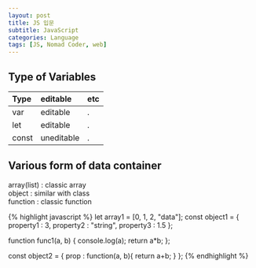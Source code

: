 ```yaml
---
layout: post
title: JS 입문
subtitle: JavaScript
categories: Language
tags: [JS, Nomad Coder, web]
---
```




## Type of Variables


| Type | editable | etc |
| :------ |:--- | :--- |
| var | editable | . |
| let | editable | . |
| const | uneditable | . |

## Various form of data container
array(list) : classic array  
object : similar with class  
function : classic function


{% highlight javascript %}
let array1 = [0, 1, 2, "data"];
const object1 = {
    property1 : 3,
    property2 : "string",
    property3 : 1.5
};

function func1(a, b) {
    console.log(a);
    return a*b;
};

const object2 = {
    prop : function(a, b){
        return a+b;
    }
};
{% endhighlight %}

